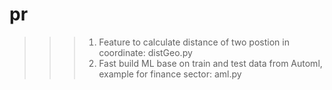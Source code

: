 # pr
>>> 1.  Feature to calculate distance of two postion in coordinate: distGeo.py
>>> 2.  Fast build ML base on train and test data from Automl, example for finance sector: aml.py
